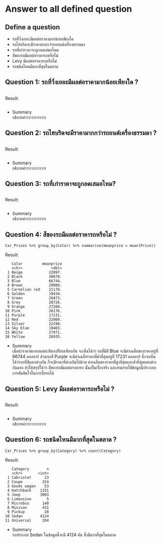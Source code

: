 # Answer to all defined question
## Define a question
- รถที่วิ่งเยอะมีผลต่อราคามากน้อยเพียงใด
- รถไฮบริดจะมีราคามากกว่ารถยนต์เครื่องธรรมดา
- รถที่เก่าราคาจะถูกลดเสมอไหม
- สีของรถมีผลต่อราคารถหรือไม่
- Levy มีผลต่อราคารถหรือไม่
- รถชนิดไหนมีมากที่สุดในตลาด
## Question 1: รถที่วิ่งเยอะมีผลต่อราคามากน้อยเพียงใด ?
```

```
Result:

```
```
- Summary <br>
อธิบายค่าาาาาาาาาาาาา
## Question 2: รถไฮบริดจะมีราคามากกว่ารถยนต์เครื่องธรรมดา ?
```

```
Result:

```
```
- Summary <br>
อธิบายค่าาาาาาาาาาาาา
## Question 3: รถที่เก่าราคาจะถูกลดเสมอไหม?
```

```
Result:

```
```
- Summary <br>
อธิบายค่าาาาาาาาาาาาา
## Question 4: สีของรถมีผลต่อราคารถหรือไม่ ?
```
Car_Prices %>% group_by(Color) %>% summarise(meanprice = mean(Price))
```
Result:
```
   Color         meanprice
   <chr>             <dbl>
 1 Beige            22097.
 2 Black            30678.
 3 Blue             66744.
 4 Brown            29860.
 5 Carnelian red    21178.
 6 Golden           19434.
 7 Green            20473.
 8 Grey             28726.
 9 Orange           27268.
10 Pink             20176.
11 Purple           17231.
12 Red              22060.
13 Silver           22298.
14 Sky blue         19463.
15 White            27971.
16 Yellow           26935.
```
- Summary <br>
เมื่อนำราคาของรถแต่ละสีมาเปรียบเทียบกัน จะเห็นได้ว่า รถที่มีสี Blue จะมีค่าเฉลี่ยของราคาอยู่ที่ 66744 ดอลลาร์ ส่วนรถสี Purple จะมีค่าเฉลี่ยราคาที่ต่ำที่สุดอยู่ที่ 17231 ดอลลาร์ ซึ่งจะเห็นได้ว่ารถที่สีแตกต่างกัน ก็จะมีราคาที่ต่างกันไปด้วย ค่าเฉลี่ยของราคาที่สูงที่สุดและต่ำที่สุดแตกต่างกันมาก ทำให้สรุปได้ว่า สีของรถมีผลต่อราคารถ นั้นเป็นเรื่องจริง และสามารถใช้ข้อมูลนี้ประกอบการตัดสินใจในการซื้อรถได้
## Question 5: Levy มีผลต่อราคารถหรือไม่ ?
```

```
Result:

```
```
- Summary <br>
อธิบายค่าาาาาาาาาาาาา
## Question 6: รถชนิดไหนมีมากที่สุดในตลาด ?
```
Car_Prices %>% group_by(Category) %>% count(Category)
```
Result:
```
   Category        n
   <chr>       <int>
 1 Cabriolet      23
 2 Coupe         324
 3 Goods wagon    53
 4 Hatchback    1331
 5 Jeep         3003
 6 Limousine       5
 7 Microbus      140
 8 Minivan       431
 9 Pickup         28
10 Sedan        4124
11 Universal     204
```
- Summary <br>
รถประเภท Sedan ในข้อมูลนี้จะมี 4124 คัน ซึ่งมีมากที่สุดในตลาด

